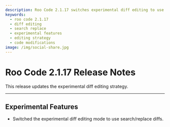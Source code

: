 ```yaml
---
description: Roo Code 2.1.17 switches experimental diff editing to use search/replace diffs for more accurate and reliable code modifications.
keywords:
  - roo code 2.1.17
  - diff editing
  - search replace
  - experimental features
  - editing strategy
  - code modifications
image: /img/social-share.jpg
---
```


# Roo Code 2.1.17 Release Notes

This release updates the experimental diff editing strategy.

---

## Experimental Features

*   Switched the experimental diff editing mode to use search/replace diffs.
